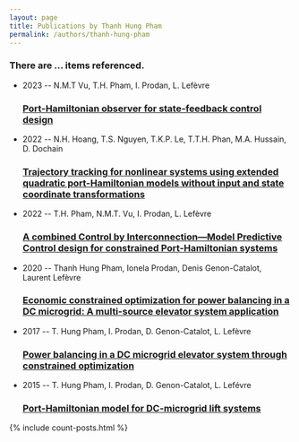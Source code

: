 ```yaml
---
layout: page
title: Publications by Thanh Hung Pham
permalink: /authors/thanh-hung-pham
---
```


<h3 id="number-posts">There are ... items referenced.</h3>
<ul class="post-list">
<li><span class='post-meta'>2023 -- N.M.T Vu, T.H. Pham, I. Prodan, L. Lefèvre</span><h3><a class='post-link' href="{{ site.baseurl }}/port-hamiltonian-observer-for-state-feedback-control-design">Port-Hamiltonian observer for state-feedback control design</a></h3></li>
<li><span class='post-meta'>2022 -- N.H. Hoang, T.S. Nguyen, T.K.P. Le, T.T.H. Phan, M.A. Hussain, D. Dochain</span><h3><a class='post-link' href="{{ site.baseurl }}/trajectory-tracking-for-nonlinear-systems-using-extended-quadratic-port-hamiltonian-models-without-input-and-state-coordinate-transformations">Trajectory tracking for nonlinear systems using extended quadratic port-Hamiltonian models without input and state coordinate transformations</a></h3></li>
<li><span class='post-meta'>2022 -- T.H. Pham, N.M.T. Vu, I. Prodan, L. Lefèvre</span><h3><a class='post-link' href="{{ site.baseurl }}/a-combined-control-by-interconnection-model-predictive-control-design-for-constrained-port-hamiltonian-systems">A combined Control by Interconnection—Model Predictive Control design for constrained Port-Hamiltonian systems</a></h3></li>
<li><span class='post-meta'>2020 -- Thanh Hung Pham, Ionela Prodan, Denis Genon-Catalot, Laurent Lefèvre</span><h3><a class='post-link' href="{{ site.baseurl }}/economic-constrained-optimization-for-power-balancing-in-a-dc-microgrid-a-multi-source-elevator-system-application">Economic constrained optimization for power balancing in a DC microgrid: A multi-source elevator system application</a></h3></li>
<li><span class='post-meta'>2017 -- T. Hung Pham, I. Prodan, D. Genon-Catalot, L. Lefèvre</span><h3><a class='post-link' href="{{ site.baseurl }}/power-balancing-in-a-dc-microgrid-elevator-system-through-constrained-optimization">Power balancing in a DC microgrid elevator system through constrained optimization</a></h3></li>
<li><span class='post-meta'>2015 -- T. Hung Pham, I. Prodan, D. Genon-Catalot, L. Lefévre</span><h3><a class='post-link' href="{{ site.baseurl }}/port-hamiltonian-model-for-dc-microgrid-lift-systems">Port-Hamiltonian model for DC-microgrid lift systems</a></h3></li>

</ul>
{% include count-posts.html %}
